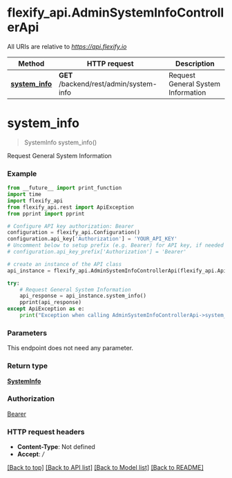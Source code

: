 # flexify_api.AdminSystemInfoControllerApi

All URIs are relative to *https://api.flexify.io*

Method | HTTP request | Description
------------- | ------------- | -------------
[**system_info**](AdminSystemInfoControllerApi.md#system_info) | **GET** /backend/rest/admin/system-info | Request General System Information


# **system_info**
> SystemInfo system_info()

Request General System Information

### Example
```python
from __future__ import print_function
import time
import flexify_api
from flexify_api.rest import ApiException
from pprint import pprint

# Configure API key authorization: Bearer
configuration = flexify_api.Configuration()
configuration.api_key['Authorization'] = 'YOUR_API_KEY'
# Uncomment below to setup prefix (e.g. Bearer) for API key, if needed
# configuration.api_key_prefix['Authorization'] = 'Bearer'

# create an instance of the API class
api_instance = flexify_api.AdminSystemInfoControllerApi(flexify_api.ApiClient(configuration))

try:
    # Request General System Information
    api_response = api_instance.system_info()
    pprint(api_response)
except ApiException as e:
    print("Exception when calling AdminSystemInfoControllerApi->system_info: %s\n" % e)
```

### Parameters
This endpoint does not need any parameter.

### Return type

[**SystemInfo**](SystemInfo.md)

### Authorization

[Bearer](../README.md#Bearer)

### HTTP request headers

 - **Content-Type**: Not defined
 - **Accept**: */*

[[Back to top]](#) [[Back to API list]](../README.md#documentation-for-api-endpoints) [[Back to Model list]](../README.md#documentation-for-models) [[Back to README]](../README.md)


